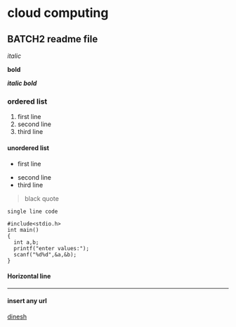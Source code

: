 # cloud computing
## BATCH2  readme file

*italic*

**bold**

***italic bold***

### ordered list
1. first line
2. second line
3. third line

#### unordered list
- first line
+ second line
+ third line

> black quote

`single line code`
```
#include<stdio.h>
int main()
{
  int a,b;
  printf("enter values:");
  scanf("%d%d",&a,&b);
}
```
 #### Horizontal line
 --------------------

#### insert any url
[dinesh](file1.txt)
